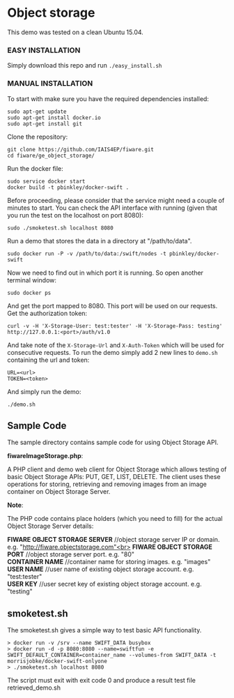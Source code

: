 Object storage
==============

This demo was tested on a clean Ubuntu 15.04.

### EASY INSTALLATION

Simply download this repo and run `./easy_install.sh`


### MANUAL INSTALLATION

To start with make sure you have the required dependencies installed:

```
sudo apt-get update
sudo apt-get install docker.io
sudo apt-get install git

```


Clone the repository:

```
git clone https://github.com/IAIS4EP/fiware.git
cd fiware/ge_object_storage/
```


Run the docker file:

```
sudo service docker start
docker build -t pbinkley/docker-swift .
```
Before proceeding, please consider that the service might need a couple of minutes to start. You can check the API interface with running (given that you run the test on the localhost on port 8080):

```
sudo ./smoketest.sh localhost 8080
```


Run a demo that stores the data in a directory at "/path/to/data".

```
sudo docker run -P -v /path/to/data:/swift/nodes -t pbinkley/docker-swift
```


Now we need to find out in which port it is running. So open another terminal window:

```
sudo docker ps
```


And get the port mapped to 8080. This port will be used on our requests.
Get the authorization token:

```
curl -v -H 'X-Storage-User: test:tester' -H 'X-Storage-Pass: testing' http://127.0.0.1:<port>/auth/v1.0
```


And take note of the `X-Storage-Url` and `X-Auth-Token` which will be used for consecutive requests.
To run the demo simply add 2 new lines to `demo.sh` containing the url and token:

```
URL=<url>
TOKEN=<token>
```

And simply run the demo:

```
./demo.sh
```

Sample Code
-----------

The sample directory contains sample code for using Object Storage API.

<b>fiwareImageStorage.php</b>:

A PHP client and demo web client for Object Storage which allows testing of basic Object Storage APIs: PUT, GET, LIST, DELETE.
The client uses these operations for storing, retrieving and removing images from an image container on Object Storage Server.

<b>Note</b>:

The PHP code contains place holders (which you need to fill) for the actual Object Storage Server details:

<b>FIWARE OBJECT STORAGE SERVER</b>&nbsp;//object storage server IP or domain. e.g. "http://fiware.objectstorage.com"<br>
<b>FIWARE OBJECT STORAGE PORT</b>&nbsp;//object storage server port. e.g. "80"<br>
<b>CONTAINER NAME</b>&nbsp;//container name for storing images. e.g. "images"<br>
<b>USER NAME</b>&nbsp;//user name of existing object storage account. e.g. "test:tester"<br>
<b>USER KEY</b>&nbsp;//user secret key of existing object storage account. e.g. "testing"<br>


smoketest.sh
------------
The smoketest.sh gives a simple way to test basic API functionality.
```
> docker run -v /srv --name SWIFT_DATA busybox
> docker run -d -p 8080:8080 --name=swiftfun -e SWIFT_DEFAULT_CONTAINER=container_name --volumes-from SWIFT_DATA -t morrisjobke/docker-swift-onlyone
> ./smoketest.sh localhost 8080
```
The script must exit with exit code 0 and produce a result test file retrieved_demo.sh
